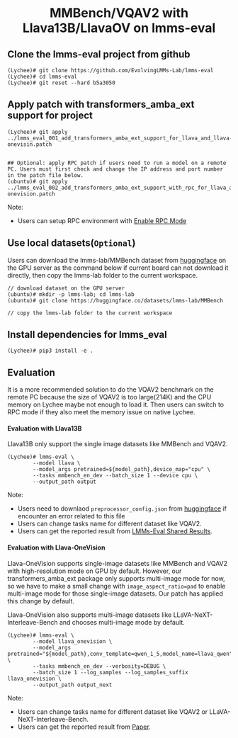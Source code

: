 <h1 align="center">MMBench/VQAV2 with Llava13B/LlavaOV on lmms-eval</h1>

## Clone the lmms-eval project from github
```
(Lychee)# git clone https://github.com/EvolvingLMMs-Lab/lmms-eval
(Lychee)# cd lmms-eval
(Lychee)# git reset --hard b5a3050
```

## Apply patch with transformers_amba_ext support for project
```
(Lychee)# git apply ../lmms_eval_001_add_transformers_amba_ext_support_for_llava_and_llava-onevisin.patch


## Optional: apply RPC patch if users need to run a model on a remote PC. Users must first check and change the IP address and port number in the patch file below.
(ubuntu)# git apply ../lmms_eval_002_add_transformers_amba_ext_support_with_rpc_for_llava_and_llava-onevision.patch
```
Note:
* Users can setup RPC environment with [Enable RPC Mode](../../README.md#Section_Enable_RPC)

## Use local datasets(`Optional`)
Users can download the lmms-lab/MMBench dataset from [huggingface](https://huggingface.co/datasets/lmms-lab/MMBench) on the GPU server as the command below if current board can not download it directly, then copy the lmms-lab folder to the current workspace.

```
// download dataset on the GPU server
(ubuntu)# mkdir -p lmms-lab; cd lmms-lab
(ubuntu)# git clone https://huggingface.co/datasets/lmms-lab/MMBench

// copy the lmms-lab folder to the current workspace
```

## Install dependencies for lmms_eval
```
(Lychee)# pip3 install -e .
```

## Evaluation
It is a more recommended solution to do the VQAV2 benchmark on the remote PC because the size of VQAV2 is too large(214K) and the CPU memory on Lychee maybe not enough to load it. Then users can switch to RPC mode if they also meet the memory issue on native Lychee.

#### Evaluation with Llava13B
Llava13B only support the single image datasets like MMBench and VQAV2.
```
(Lychee)# lmms-eval \
		--model llava \
		--model_args pretrained=${model_path},device_map="cpu" \
		--tasks mmbench_en_dev --batch_size 1 --device cpu \
		--output_path output
```
Note:
* Users need to downlaod `preprocessor_config.json` from [huggingface](https://huggingface.co/openai/clip-vit-large-patch14-336/blob/main/preprocessor_config.json) if encounter an error related to this file
* Users can change tasks name for different dataset like VQAV2.
* Users can get the reported result from [LMMs-Eval Shared Results](https://docs.google.com/spreadsheets/d/1a5ImfdKATDI8T7Cwh6eH-bEsnQFzanFraFUgcS9KHWc/edit?gid=0#gid=0).

#### Evaluation with Llava-OneVision
Llava-OneVision supports single-image datasets like MMBench and VQAV2 with high-resolution mode on GPU by default. However, our transformers_amba_ext package only supports multi-image mode for now, so we have to make a small change with `image_aspect_ratio=pad` to enable multi-image mode for those single-image datasets. Our patch has applied this change by default.

Llava-OneVision also supports multi-image datasets like LLaVA-NeXT-Interleave-Bench and chooses multi-image mode by default.
```
(Lychee)# lmms-eval \
		--model llava_onevision \
		--model_args pretrained="${model_path},conv_template=qwen_1_5,model_name=llava_qwen" \
		--tasks mmbench_en_dev --verbosity=DEBUG \
		--batch_size 1 --log_samples --log_samples_suffix llava_onevision \
		--output_path output_next
```
Note:
* Users can change tasks name for different dataset like VQAV2 or LLaVA-NeXT-Interleave-Bench.
* Users can get the reported result from [Paper](https://arxiv.org/pdf/2408.03326).
